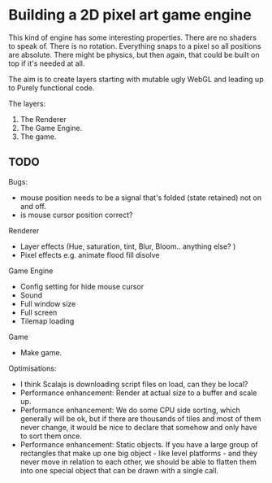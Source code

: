 # Building a 2D pixel art game engine
This kind of engine has some interesting properties.
There are no shaders to speak of.
There is no rotation.
Everything snaps to a pixel so all positions are absolute.
There might be physics, but then again, that could be built on top if it's needed at all.

The aim is to create layers starting with mutable ugly WebGL and leading up to Purely functional code.

The layers:
1. The Renderer
2. The Game Engine.
3. The game.

## TODO



Bugs:
- mouse position needs to be a signal that's folded (state retained) not on and off.
- is mouse cursor position correct?

Renderer
- Layer effects (Hue, saturation, tint, Blur, Bloom.. anything else? )
- Pixel effects e.g. animate flood fill disolve

Game Engine
- Config setting for hide mouse cursor
- Sound
- Full window size
- Full screen
- Tilemap loading

Game
- Make game.

Optimisations:
- I think Scalajs is downloading script files on load, can they be local?
- Performance enhancement: Render at actual size to a buffer and scale up.
- Performance enhancement: We do some CPU side sorting, which generally will be ok, but if there are thousands of tiles
  and most of them never change, it would be nice to declare that somehow and only have to sort them once.
- Performance enhancement: Static objects. If you have a large group of rectangles that make up one big object - like
  level platforms - and they never move in relation to each other, we should be able to flatten them into one special
  object that can be drawn with a single call.
